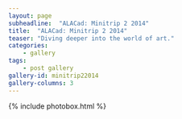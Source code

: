 ```yaml
---
layout: page
subheadline:  "ALACad: Minitrip 2 2014"
title:  "ALACad: Minitrip 2 2014"
teaser: "Diving deeper into the world of art."
categories:
    - gallery
tags:
    - post gallery
gallery-id: minitrip22014
gallery-columns: 3
---
```


{% include photobox.html %}
